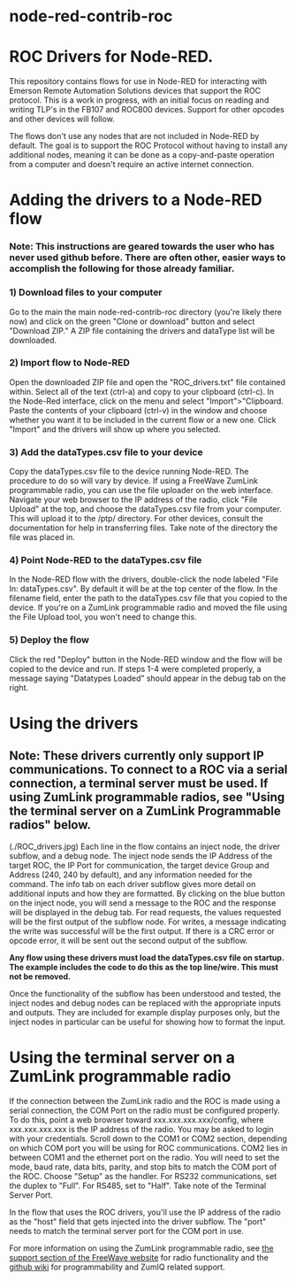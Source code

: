 # node-red-contrib-roc
# ROC Drivers for Node-RED.

This repository contains flows for use in Node-RED for interacting with Emerson Remote Automation Solutions devices that support the ROC protocol. This is a work in progress, with an initial focus on reading and writing TLP's in the FB107 and ROC800 devices. Support for other opcodes and other devices will follow.

The flows don't use any nodes that are not included in Node-RED by default. The goal is to support the ROC Protocol without having to install any additional nodes, meaning it can be done as a copy-and-paste operation from a computer and doesn't require an active internet connection.

# Adding the drivers to a Node-RED flow
### Note: This instructions are geared towards the user who has never used github before. There are often other, easier ways to accomplish the following for those already familiar.
### 1) Download files to your computer
Go to the main the main node-red-contrib-roc directory (you're likely there now) and click on the green "Clone or download" button and select "Download ZIP." A ZIP file containing the drivers and dataType list will be downloaded. 

### 2) Import flow to Node-RED
Open the downloaded ZIP file and open the "ROC_drivers.txt" file contained within. Select all of the text (ctrl-a) and copy to your clipboard (ctrl-c). In the Node-Red interface, click on the menu and select "Import">"Clipboard. Paste the contents of your clipboard (ctrl-v) in the window and choose whether you want it to be included in the current flow or a new one. Click "Import" and the drivers will show up where you selected.

### 3) Add the dataTypes.csv file to your device
Copy the dataTypes.csv file to the device running Node-RED. The procedure to do so will vary by device. If using a FreeWave ZumLink programmable radio, you can use the file uploader on the web interface. Navigate your web browser to the IP address of the radio, click "File Upload" at the top, and choose the dataTypes.csv file from your computer. This will upload it to the /ptp/ directory. For other devices, consult the documentation for help in transferring files. Take note of the directory the file was placed in.

### 4) Point Node-RED to the dataTypes.csv file
In the Node-RED flow with the drivers, double-click the node labeled "File In: dataTypes.csv". By default it will be at the top center of the flow. In the filename field, enter the path to the dataTypes.csv file that you copied to the device. If you're on a ZumLink programmable radio and moved the file using the File Upload tool, you won't need to change this.

### 5) Deploy the flow
Click the red "Deploy" button in the Node-RED window and the flow will be copied to the device and run. If steps 1-4 were completed properly, a message saying "Datatypes Loaded" should appear in the debug tab on the right.

# Using the drivers
## Note: These drivers currently only support IP communications. To connect to a ROC via a serial connection, a terminal server must be used. If using ZumLink programmable radios, see "Using the terminal server on a ZumLink Programmable radios" below.
(./ROC_drivers.jpg)
Each line in the flow contains an inject node, the driver subflow, and a debug node. The inject node sends the IP Address of the target ROC, the IP Port for communication, the target device Group and Address (240, 240 by default), and any information needed for the command. The info tab on each driver subflow gives more detail on additional inputs and how they are formatted. By clicking on the blue button on the inject node, you will send a message to the ROC and the response will be displayed in the debug tab. For read requests, the values requested will be the first output of the subflow node. For writes, a message indicating the write was successful will be the first output. If there is a CRC error or opcode error, it will be sent out the second output of the subflow.

**Any flow using these drivers must load the dataTypes.csv file on startup. The example includes the code to do this as the top line/wire. This must not be removed.**

Once the functionality of the subflow has been understood and tested, the inject nodes and debug nodes can be replaced with the appropriate inputs and outputs. They are included for example display purposes only, but the inject nodes in particular can be useful for showing how to format the input.

# Using the terminal server on a ZumLink programmable radio
If the connection between the ZumLink radio and the ROC is made using a serial connection, the COM Port on the radio must be configured properly. To do this, point a web browser toward xxx.xxx.xxx.xxx/config, where xxx.xxx.xxx.xxx is the IP address of the radio. You may be asked to login with your credentials. Scroll down to the COM1 or COM2 section, depending on which COM port you will be using for ROC communications. COM2 lies in between COM1 and the ethernet port on the radio. You will need to set the mode, baud rate, data bits, parity, and stop bits to match the COM port of the ROC. Choose "Setup" as the handler. For RS232 communications, set the duplex to "Full". For RS485, set to "Half". Take note of the Terminal Server Port.

In the flow that uses the ROC drivers, you'll use the IP address of the radio as the "host" field that gets injected into the driver subflow. The "port" needs to match the terminal server port for the COM port in use.

For more information on using the ZumLink programmable radio, see [the support section of the FreeWave website](www.freewave.com/support) for radio functionality and the [github wiki](https://github.com/FreeWaveTechnologies/ZumIQ/wiki) for programmability and ZumIQ related support.
